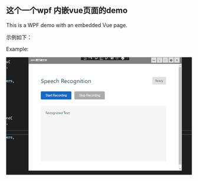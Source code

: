 ## 这个一个wpf 内嵌vue页面的demo

This is a WPF demo with an embedded Vue page.

示例如下：

Example:

![demo](/Images/demo.gif)
